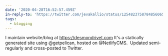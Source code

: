 ```yaml
---
date: '2020-04-28T16:52:57.459Z'
in-reply-to: 'https://twitter.com/jevakallio/status/1254823758784856065?s=20'
tags:
  - blogging
---
```


I maintain website/blog at https://desmondrivet.com    It's a statically generated site using @getpelican, hosted on @NetlifyCMS. &nbsp;Updated semi-regularly and cross-posted to Twitter.
